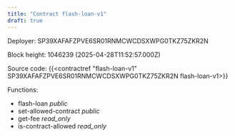 ```yaml
---
title: "Contract flash-loan-v1"
draft: true
---
```

Deployer: SP39XAFAFZPVE6SR01RNMCWCDSXWPG0TKZ75ZKR2N


 



Block height: 1046239 (2025-04-28T11:52:57.000Z)

Source code: {{<contractref "flash-loan-v1" SP39XAFAFZPVE6SR01RNMCWCDSXWPG0TKZ75ZKR2N flash-loan-v1>}}

Functions:

* flash-loan _public_
* set-allowed-contract _public_
* get-fee _read_only_
* is-contract-allowed _read_only_
